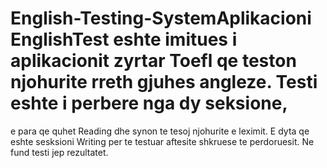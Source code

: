 # English-Testing-SystemAplikacioni EnglishTest eshte imitues i aplikacionit zyrtar Toefl qe teston njohurite rreth gjuhes angleze. Testi eshte i perbere nga dy seksione, 
e para qe quhet Reading dhe synon te tesoj njohurite e leximit. E dyta qe eshte sesksioni Writing per te testuar aftesite shkruese te perdoruesit. Ne fund testi jep rezultatet. 


